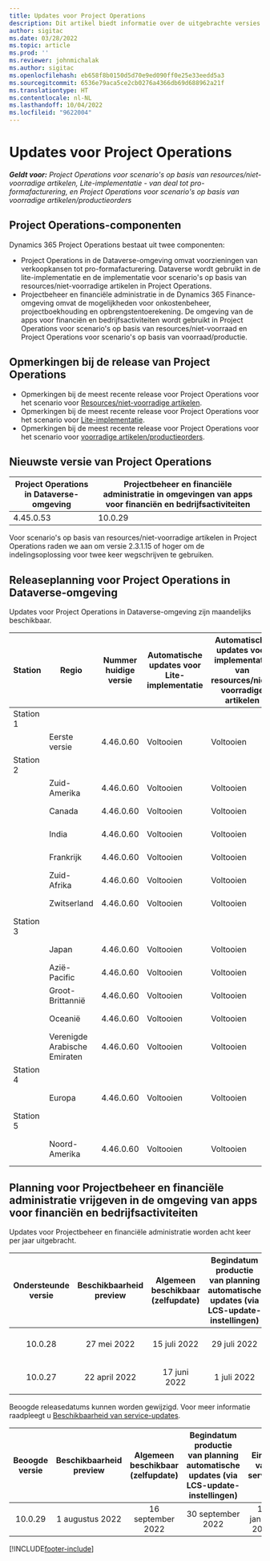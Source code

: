 ```yaml
---
title: Updates voor Project Operations
description: Dit artikel biedt informatie over de uitgebrachte versies van Dynamics 365 Project Operations.
author: sigitac
ms.date: 03/28/2022
ms.topic: article
ms.prod: ''
ms.reviewer: johnmichalak
ms.author: sigitac
ms.openlocfilehash: eb658f8b0150d5d70e9ed090ff0e25e33eedd5a3
ms.sourcegitcommit: 6536e79aca5ce2cb0276a4366db69d688962a21f
ms.translationtype: HT
ms.contentlocale: nl-NL
ms.lasthandoff: 10/04/2022
ms.locfileid: "9622004"
---
```

# <a name="project-operations-updates"></a>Updates voor Project Operations

_**Geldt voor:** Project Operations voor scenario's op basis van resources/niet-voorradige artikelen, Lite-implementatie - van deal tot pro-formafacturering, en Project Operations voor scenario's op basis van voorradige artikelen/productieorders_



## <a name="project-operations-components"></a>Project Operations-componenten

Dynamics 365 Project Operations bestaat uit twee componenten:

- Project Operations in de Dataverse-omgeving omvat voorzieningen van verkoopkansen tot pro-formafacturering. Dataverse wordt gebruikt in de lite-implementatie en de implementatie voor scenario's op basis van resources/niet-voorradige artikelen in Project Operations.
- Projectbeheer en financiële administratie in de Dynamics 365 Finance-omgeving omvat de mogelijkheden voor onkostenbeheer, projectboekhouding en opbrengstentoerekening. De omgeving van de apps voor financiën en bedrijfsactiviteiten wordt gebruikt in Project Operations voor scenario's op basis van resources/niet-voorraad en Project Operations voor scenario's op basis van voorraad/productie.

## <a name="project-operations-release-notes"></a>Opmerkingen bij de release van Project Operations
- Opmerkingen bij de meest recente release voor Project Operations voor het scenario voor [Resources/niet-voorradige artikelen](whats-new-july-2022-resource-based.md).
- Opmerkingen bij de meest recente release voor Project Operations voor het scenario voor [Lite-implementatie](../pro/whats-new/whats-new-july-2022-lite.md).
- Opmerkingen bij de meest recente release voor Project Operations voor het scenario voor [voorradige artikelen/productieorders](../prod-pma/whats-new/whats-new-jul-2022-stocked.md).

## <a name="project-operations-latest-version"></a>Nieuwste versie van Project Operations

| Project Operations in Dataverse-omgeving | Projectbeheer en financiële administratie in omgevingen van apps voor financiën en bedrijfsactiviteiten | 
| --- | --- |
| 4.45.0.53 | 10.0.29 |

Voor scenario's op basis van resources/niet-voorradige artikelen in Project Operations raden we aan om versie 2.3.1.15 of hoger om de indelingsoplossing voor twee keer wegschrijven te gebruiken.

## <a name="release-schedule-for-project-operations-on-dataverse-environment"></a>Releaseplanning voor Project Operations in Dataverse-omgeving

Updates voor Project Operations in Dataverse-omgeving zijn maandelijks beschikbaar. 

| Station | Regio | Nummer huidige versie | Automatische updates voor Lite-implementatie | Automatische updates voor implementatie van resources/niet-voorradige artikelen | Nummer volgende versie | Volgende versie algemeen beschikbaar |
|-----------|-----------------------|-----------------|--------------------|---------------------|---------------------|---------------------|
| Station 1 |   &nbsp;              |    &nbsp;       | &nbsp;             |      &nbsp;         |      &nbsp;         |      &nbsp;         |
|   &nbsp;  | Eerste versie         |  4.46.0.60      | Voltooien           | Voltooien            | N.t.b.                 | 07 oktober 2022      |
| Station 2 |   &nbsp;              |    &nbsp;       | &nbsp;             |      &nbsp;         |      &nbsp;         |      &nbsp;         |
|   &nbsp;  | Zuid-Amerika         |  4.46.0.60      | Voltooien           | Voltooien            | N.t.b.                 | 14 oktober 2022       |
|   &nbsp;  | Canada                |  4.46.0.60      | Voltooien           | Voltooien            | N.t.b.                 | 14 oktober 2022       |
|   &nbsp;  | India                 |  4.46.0.60      | Voltooien           | Voltooien            | N.t.b.                 | 14 oktober 2022       |
|   &nbsp;  | Frankrijk                |  4.46.0.60      | Voltooien           | Voltooien            | N.t.b.                 | 14 oktober 2022       |
|   &nbsp;  | Zuid-Afrika          |  4.46.0.60      | Voltooien           | Voltooien            | N.t.b.                 | 14 oktober 2022       |
|   &nbsp;  | Zwitserland           |  4.46.0.60      | Voltooien           | Voltooien            | N.t.b.                 | 14 oktober 2022       |
| Station 3 |      &nbsp;           |     &nbsp;      |     &nbsp;         |      &nbsp;         |      &nbsp;         |      &nbsp;         |
|   &nbsp;  | Japan                 |  4.46.0.60      | Voltooien      | Voltooien       | N.t.b.                 | 21 oktober 2022       |
|   &nbsp;  | Azië-Pacific          |  4.46.0.60      | Voltooien      | Voltooien       | N.t.b.                 | 21 oktober 2022       |
|   &nbsp;  | Groot-Brittannië         |  4.46.0.60      | Voltooien      | Voltooien       | N.t.b.                 | 21 oktober 2022       |
|   &nbsp;  | Oceanië               |  4.46.0.60      | Voltooien      | Voltooien       | N.t.b.                 | 21 oktober 2022       |
|   &nbsp;  | Verenigde Arabische Emiraten  |  4.46.0.60      | Voltooien      | Voltooien       | N.t.b.                 | 21 oktober 2022       |
| Station 4 |     &nbsp;            |     &nbsp;      |     &nbsp;         |      &nbsp;         |      &nbsp;         |      &nbsp;         |
|   &nbsp;  | Europa                |  4.46.0.60      | Voltooien           | Voltooien            | N.t.b.           | 28 oktober 2022       |
| Station 5 |     &nbsp;            |     &nbsp;      |     &nbsp;         |      &nbsp;         |      &nbsp;         |      &nbsp;         |
|   &nbsp;  | Noord-Amerika         |  4.46.0.60      | Voltooien           | Voltooien            | N.t.b.           | 04 november 2022       |

## <a name="release-schedule-for-project-management-and-accounting-in-the-finance-and-operations-apps-environment"></a>Planning voor Projectbeheer en financiële administratie vrijgeven in de omgeving van apps voor financiën en bedrijfsactiviteiten

Updates voor Projectbeheer en financiële administratie worden acht keer per jaar uitgebracht.

|Ondersteunde versie| Beschikbaarheid preview | Algemeen beschikbaar (zelfupdate) | Begindatum productie van planning automatische updates (via LCS-update-instellingen) |   Einde van service   |
|:---------------:|:---------------------------:|:---------------------------------:|:--------------------------------------------------------------------:|:------------------:|
|     10.0.28     |      27 mei 2022           |        15 juli 2022              |                          29 juli 2022                               | 21 oktober 2022   |
|     10.0.27     |      22 april 2022         |        17 juni 2022              |                          1 juli 2022                                | 16 september 2022 |

Beoogde releasedatums kunnen worden gewijzigd. Voor meer informatie raadpleegt u [Beschikbaarheid van service-updates](/dynamics365/fin-ops-core/fin-ops/get-started/public-preview-releases?toc=%2fdynamics365%2ffinance%2ftoc.json).

|Beoogde versie | Beschikbaarheid preview | Algemeen beschikbaar (zelfupdate) | Begindatum productie van planning automatische updates (via LCS-update-instellingen) |   Einde van service   |
|:---------------:|:---------------------------:|:---------------------------------:|:--------------------------------------------------------------------:|:------------------:|
|     10.0.29     |      1 augustus 2022         |       16 september 2022          |                        30 september 2022                            | 13 januari 2023   |

[!INCLUDE[footer-include](../includes/footer-banner.md)]
